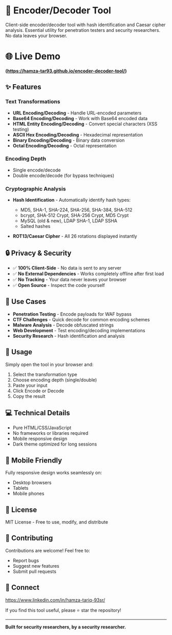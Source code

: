 # 🔐 Encoder/Decoder Tool

Client-side encoder/decoder tool with hash identification and Caesar cipher analysis. Essential utility for penetration testers and security researchers. No data leaves your browser.

# 🌐 Live Demo

**(https://hamza-tar93.github.io/encoder-decoder-tool/)**

## ✨ Features

### Text Transformations
- **URL Encoding/Decoding** - Handle URL-encoded parameters
- **Base64 Encoding/Decoding** - Work with Base64 encoded data
- **HTML Entity Encoding/Decoding** - Convert special characters (XSS testing)
- **ASCII Hex Encoding/Decoding** - Hexadecimal representation
- **Binary Encoding/Decoding** - Binary data conversion
- **Octal Encoding/Decoding** - Octal representation

### Encoding Depth
- Single encode/decode
- Double encode/decode (for bypass techniques)

### Cryptographic Analysis
- **Hash Identification** - Automatically identify hash types:
  - MD5, SHA-1, SHA-224, SHA-256, SHA-384, SHA-512
  - bcrypt, SHA-512 Crypt, SHA-256 Crypt, MD5 Crypt
  - MySQL (old & new), LDAP SHA-1, LDAP SSHA
  - Salted hashes

- **ROT13/Caesar Cipher** - All 26 rotations displayed instantly

## 🔒 Privacy & Security

- ✅ **100% Client-Side** - No data is sent to any server
- ✅ **No External Dependencies** - Works completely offline after first load
- ✅ **No Tracking** - Your data never leaves your browser
- ✅ **Open Source** - Inspect the code yourself

## 🎯 Use Cases

- **Penetration Testing** - Encode payloads for WAF bypass
- **CTF Challenges** - Quick decode for common encoding schemes
- **Malware Analysis** - Decode obfuscated strings
- **Web Development** - Test encoding/decoding implementations
- **Security Research** - Hash identification and analysis

## 🚀 Usage

Simply open the tool in your browser and:
1. Select the transformation type
2. Choose encoding depth (single/double)
3. Paste your input
4. Click Encode or Decode
5. Copy the result

## 💻 Technical Details

- Pure HTML/CSS/JavaScript
- No frameworks or libraries required
- Mobile responsive design
- Dark theme optimized for long sessions

## 📱 Mobile Friendly

Fully responsive design works seamlessly on:
- Desktop browsers
- Tablets
- Mobile phones

## 📝 License

MIT License - Free to use, modify, and distribute

## 🤝 Contributing

Contributions are welcome! Feel free to:
- Report bugs
- Suggest new features
- Submit pull requests

## 🔗 Connect
https://www.linkedin.com/in/hamza-tariq-93sr/

If you find this tool useful, please ⭐ star the repository!

---

**Built for security researchers, by a security researcher.**
